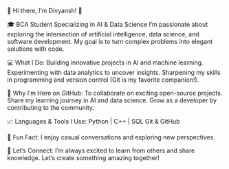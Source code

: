🌟 Hi there, I’m Divyansh! 🌟

🎓 BCA Student Specializing in AI & Data Science
I’m passionate about exploring the intersection of artificial intelligence, data science, and software development. My goal is to turn complex problems 
into elegant solutions with code.

💻 What I Do:
Building innovative projects in AI and machine learning.
Experimenting with data analytics to uncover insights.
Sharpening my skills in programming and version control (Git is my favorite companion!).

🚀 Why I’m Here on GitHub:
To collaborate on exciting open-source projects.
Share my learning journey in AI and data science.
Grow as a developer by contributing to the community.

📈 Languages & Tools I Use:
Python | C++ | SQL
Git & GitHub

🌱 Fun Fact:
I enjoy casual conversations and exploring new perspectives.

🔗 Let’s Connect:
I’m always excited to learn from others and share knowledge. Let’s create something amazing together!

